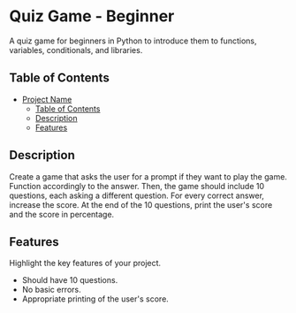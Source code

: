 # Quiz Game - Beginner

A quiz game for beginners in Python to introduce them to functions, variables, conditionals, and libraries. 

## Table of Contents

- [Project Name](#project-name)
  - [Table of Contents](#table-of-contents)
  - [Description](#description)
  - [Features](#features)

## Description

Create a game that asks the user for a prompt if they want to play the game. Function accordingly to the answer. Then, the game should include 10 questions, each asking a different question. For every correct answer, increase the score. At the end of the 10 questions, print the user's score and the score in percentage. 

## Features

Highlight the key features of your project.

- Should have 10 questions.
- No basic errors. 
- Appropriate printing of the user's score. 


